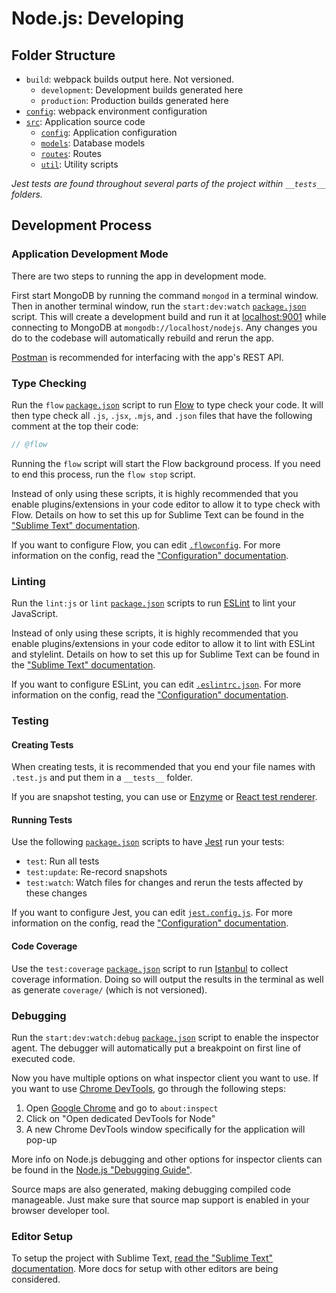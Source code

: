 # Node.js: Developing
## Folder Structure
* `build`: webpack builds output here. Not versioned.
  * `development`: Development builds generated here
  * `production`: Production builds generated here
* [`config`](../../../config): webpack environment configuration
* [`src`](../../../src): Application source code
  * [`config`](../../../src/config): Application configuration
  * [`models`](../../../src/assets): Database models
  * [`routes`](../../../src/routes): Routes
  * [`util`](../../../src/util): Utility scripts

*Jest tests are found throughout several parts of the project within `__tests__` folders.*

## Development Process
### Application Development Mode
There are two steps to running the app in development mode.

First start MongoDB by running the command `mongod` in a terminal window. Then in another terminal window, run the `start:dev:watch` [`package.json`](../../../package.json) script. This will create a development build and run it at [localhost:9001](http://localhost:9001) while connecting to MongoDB at `mongodb://localhost/nodejs`. Any changes you do to the codebase will automatically rebuild and rerun the app.

[Postman](https://getpostman.com) is recommended for interfacing with the app's REST API.

### Type Checking
Run the `flow` [`package.json`](../../../package.json) script to run [Flow](https://flow.org) to type check your code. It will then type check all `.js`, `.jsx`, `.mjs`, and `.json` files that have the following comment at the top their code:
```javascript
// @flow
```

Running the `flow` script will start the Flow background process. If you need to end this process, run the `flow stop` script.

Instead of only using these scripts, it is highly recommended that you enable plugins/extensions in your code editor to allow it to type check with Flow. Details on how to set this up for Sublime Text can be found in the ["Sublime Text" documentation](../../sublime_text.md).

If you want to configure Flow, you can edit [`.flowconfig`](../../../.flowconfig). For more information on the config, read the ["Configuration" documentation](configuration.md).

### Linting
Run the `lint:js` or `lint` [`package.json`](../../../package.json) scripts to run [ESLint](https://eslint.org) to lint your JavaScript.

Instead of only using these scripts, it is highly recommended that you enable plugins/extensions in your code editor to allow it to lint with ESLint and stylelint. Details on how to set this up for Sublime Text can be found in the ["Sublime Text" documentation](../../sublime_text.md).

If you want to configure ESLint, you can edit [`.eslintrc.json`](../../../.eslintrc.json). For more information on the config, read the ["Configuration" documentation](configuration.md).

### Testing
#### Creating Tests
When creating tests, it is recommended that you end your file names with `.test.js` and put them in a `__tests__` folder.

If you are snapshot testing, you can use or [Enzyme](https://airbnb.io/enzyme) or [React test renderer](https://reactjs.org/docs/test-renderer.html).

#### Running Tests
Use the following [`package.json`](../../../package.json) scripts to have [Jest](https://jestjs.io) run your tests:

* `test`: Run all tests
* `test:update`: Re-record snapshots
* `test:watch`: Watch files for changes and rerun the tests affected by these changes

If you want to configure Jest, you can edit [`jest.config.js`](../../../jest.config.js). For more information on the config, read the ["Configuration" documentation](configuration.md).

#### Code Coverage
Use the `test:coverage` [`package.json`](../../../package.json) script to run [Istanbul](https://istanbul.js.org) to collect coverage information. Doing so will output the results in the terminal as well as generate `coverage/` (which is not versioned).

### Debugging
Run the `start:dev:watch:debug` [`package.json`](../../../package.json) script to enable the inspector agent. The debugger will automatically put a breakpoint on first line of executed code.

Now you have multiple options on what inspector client you want to use. If you want to use [Chrome DevTools](https://developers.google.com/web/tools/chrome-devtools), go through the following steps:

1. Open [Google Chrome](https://google.com/chrome) and go to `about:inspect`
2. Click on "Open dedicated DevTools for Node"
3. A new Chrome DevTools window specifically for the application will pop-up

More info on Node.js debugging and other options for inspector clients can be found in the [Node.js "Debugging Guide"](https://nodejs.org/en/docs/guides/debugging-getting-started).

Source maps are also generated, making debugging compiled code manageable. Just make sure that source map support is enabled in your browser developer tool.

### Editor Setup
To setup the project with Sublime Text, [read the "Sublime Text" documentation](../../sublime_text.md). More docs for setup with other editors are being considered.